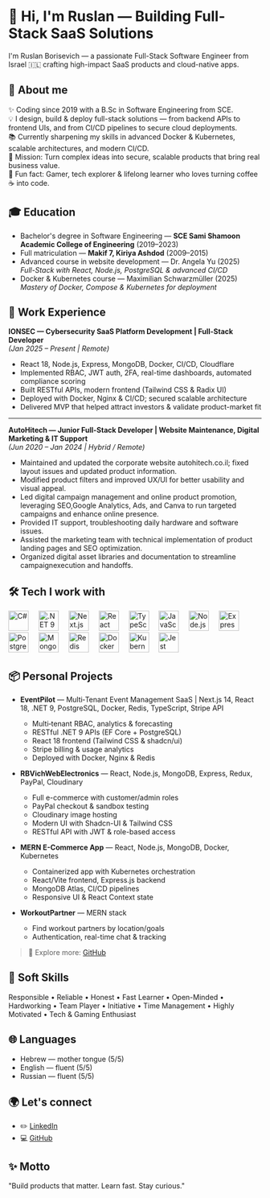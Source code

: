 <h1 align="left">👋 Hi, I'm Ruslan — Building Full-Stack SaaS Solutions</h1>

<p align="left">I'm Ruslan Borisevich — a passionate Full-Stack Software Engineer from Israel 🇮🇱 crafting high-impact SaaS products and cloud-native apps.</p>

###

<h2 align="left">🚀 About me</h2>

<p align="left">
✨ Coding since 2019 with a B.Sc in Software Engineering from SCE.<br>
💡 I design, build & deploy full-stack solutions — from backend APIs to frontend UIs, and from CI/CD pipelines to secure cloud deployments.<br>
📚 Currently sharpening my skills in advanced Docker & Kubernetes, scalable architectures, and modern CI/CD.<br>
🎯 Mission: Turn complex ideas into secure, scalable products that bring real business value.<br>
🎲 Fun fact: Gamer, tech explorer & lifelong learner who loves turning coffee ☕ into code.
</p>

###

<h2 align="left">🎓 Education</h2>

- Bachelor's degree in Software Engineering — **SCE Sami Shamoon Academic College of Engineering** (2019–2023)
- Full matriculation — **Makif 7, Kiriya Ashdod** (2009–2015)
- Advanced course in website development — Dr. Angela Yu (2025)  
  *Full-Stack with React, Node.js, PostgreSQL & advanced CI/CD*
- Docker & Kubernetes course — Maximilian Schwarzmüller (2025)  
  *Mastery of Docker, Compose & Kubernetes for deployment*

###

<h2 align="left">💼 Work Experience</h2>

**IONSEC — Cybersecurity SaaS Platform Development | Full-Stack Developer**  
*(Jan 2025 – Present | Remote)*  
- React 18, Node.js, Express, MongoDB, Docker, CI/CD, Cloudflare
- Implemented RBAC, JWT auth, 2FA, real-time dashboards, automated compliance scoring
- Built RESTful APIs, modern frontend (Tailwind CSS & Radix UI)
- Deployed with Docker, Nginx & CI/CD; secured scalable architecture
- Delivered MVP that helped attract investors & validate product-market fit

---

**AutoHitech — Junior Full-Stack Developer | Website Maintenance, Digital Marketing & IT Support**  
*(Jun 2020 – Jan 2024 | Hybrid / Remote)*  
- Maintained and updated the corporate website autohitech.co.il; fixed layout issues and updated product information.
- Modified product filters and improved UX/UI for better usability and visual appeal.
- Led digital campaign management and online product promotion, leveraging SEO,Google Analytics, Ads, and Canva to run targeted campaigns and enhance online presence.
- Provided IT support, troubleshooting daily hardware and software issues.
- Assisted the marketing team with technical implementation of product landing pages and SEO optimization.
- Organized digital asset libraries and documentation to streamline campaignexecution and handoffs.


###

<h2 align="left">🛠️ Tech I work with</h2>

<div align="left">
  <img src="https://cdn.jsdelivr.net/gh/devicons/devicon/icons/csharp/csharp-original.svg" height="40" alt="C#" />
  <img width="12" />
  <img src="https://cdn.jsdelivr.net/gh/devicons/devicon/icons/dot-net/dot-net-original.svg" height="40" alt=".NET 9" />
  <img width="12" />
  <img src="https://cdn.jsdelivr.net/gh/devicons/devicon/icons/nextjs/nextjs-original.svg" height="40" alt="Next.js 14" />
  <img width="12" />
  <img src="https://cdn.jsdelivr.net/gh/devicons/devicon/icons/react/react-original.svg" height="40" alt="React 18" />
  <img width="12" />
  <img src="https://cdn.jsdelivr.net/gh/devicons/devicon/icons/typescript/typescript-original.svg" height="40" alt="TypeScript" />
  <img width="12" />
  <img src="https://cdn.jsdelivr.net/gh/devicons/devicon/icons/javascript/javascript-original.svg" height="40" alt="JavaScript" />
  <img width="12" />
  <img src="https://cdn.jsdelivr.net/gh/devicons/devicon/icons/nodejs/nodejs-original.svg" height="40" alt="Node.js" />
  <img width="12" />
  <img src="https://cdn.jsdelivr.net/gh/devicons/devicon/icons/express/express-original.svg" height="40" alt="Express.js" />
  <img width="12" />
  <img src="https://cdn.jsdelivr.net/gh/devicons/devicon/icons/postgresql/postgresql-original.svg" height="40" alt="PostgreSQL" />
  <img width="12" />
  <img src="https://cdn.jsdelivr.net/gh/devicons/devicon/icons/mongodb/mongodb-original.svg" height="40" alt="MongoDB" />
  <img width="12" />
  <img src="https://cdn.jsdelivr.net/gh/devicons/devicon/icons/redis/redis-original.svg" height="40" alt="Redis" />
  <img width="12" />
  <img src="https://cdn.jsdelivr.net/gh/devicons/devicon/icons/docker/docker-original.svg" height="40" alt="Docker" />
  <img width="12" />
  <img src="https://cdn.jsdelivr.net/gh/devicons/devicon/icons/kubernetes/kubernetes-plain.svg" height="40" alt="Kubernetes" />
  <img width="12" />
  <img src="https://cdn.jsdelivr.net/gh/devicons/devicon/icons/jest/jest-plain.svg" height="40" alt="Jest" />
</div>

###

<h2 align="left">📦 Personal Projects</h2>

- **EventPilot** — Multi‑Tenant Event Management SaaS | Next.js 14, React 18, .NET 9, PostgreSQL, Docker, Redis, TypeScript, Stripe API  
  - Multi‑tenant RBAC, analytics & forecasting
  - RESTful .NET 9 APIs (EF Core + PostgreSQL)
  - React 18 frontend (Tailwind CSS & shadcn/ui)
  - Stripe billing & usage analytics
  - Deployed with Docker, Nginx & Redis

- **RBVichWebElectronics** — React, Node.js, MongoDB, Express, Redux, PayPal, Cloudinary  
  - Full e-commerce with customer/admin roles
  - PayPal checkout & sandbox testing
  - Cloudinary image hosting
  - Modern UI with Shadcn-UI & Tailwind CSS
  - RESTful API with JWT & role-based access

- **MERN E-Commerce App** — React, Node.js, MongoDB, Docker, Kubernetes  
  - Containerized app with Kubernetes orchestration
  - React/Vite frontend, Express.js backend
  - MongoDB Atlas, CI/CD pipelines
  - Responsive UI & React Context state

- **WorkoutPartner** — MERN stack  
  - Find workout partners by location/goals
  - Authentication, real-time chat & tracking

> 📂 Explore more: [GitHub](https://github.com/your-github-username)

###

<h2 align="left">🤝 Soft Skills</h2>

Responsible • Reliable • Honest • Fast Learner • Open-Minded • Hardworking • Team Player • Initiative • Time Management • Highly Motivated • Tech & Gaming Enthusiast

###

<h2 align="left">🌐 Languages</h2>

- Hebrew — mother tongue (5/5)
- English — fluent (5/5)
- Russian — fluent (5/5)

###

<h2 align="left">🌍 Let's connect</h2>

- ✏️ [LinkedIn](https://www.linkedin.com/in/ruslan-borisevich)
- 💻 [GitHub](https://github.com/your-github-username)

###

<h2 align="left">✨ Motto</h2>

<p align="left">"Build products that matter. Learn fast. Stay curious."</p>
